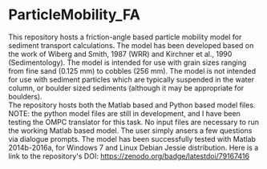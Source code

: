# ParticleMobility_FA
This repository hosts a friction-angle based particle mobility model for sediment transport calculations.
The model has been developed based on the work of Wiberg and Smith, 1987 (WRR) and Kirchner et al., 1990 (Sedimentology). 
The model is intended for use with grain sizes ranging from fine sand (0.125 mm) to cobbles (256 mm). The model is not intended for use with sediment particles which are typically suspended in the water column, or boulder sized sediments (although it may be appropriate for boulders).  
The repository hosts both the Matlab based and Python based model files. NOTE: the python model files are still in development, and I have been testing the OMPC translator for this task. 
No input files are necessary to run the working Matlab based model. The user simply ansers a few questions via dialogue prompts. 
The model has been successfully tested with Matlab 2014b-2016a, for Windows 7 and Linux Debian Jessie distribution. 
Here is a link to the repository's DOI: https://zenodo.org/badge/latestdoi/79167416
